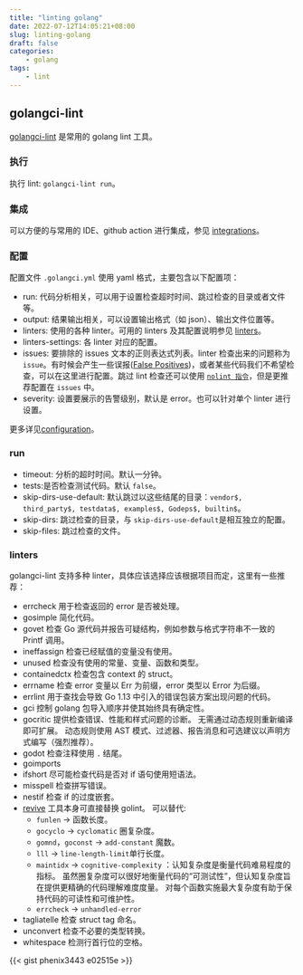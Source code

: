 ```yaml
---
title: "linting golang"
date: 2022-07-12T14:05:21+08:00
slug: linting-golang
draft: false
categories:
    - golang
tags:
    - lint
---
```


## golangci-lint

[golangci-lint](https://github.com/golangci/golangci-lint) 是常用的 golang lint 工具。

### 执行

执行 lint: `golangci-lint run`。

### 集成

可以方便的与常用的 IDE、github action 进行集成，参见 [integrations](https://golangci-lint.run/usage/integrations/)。

### 配置

配置文件 `.golangci.yml` 使用 yaml 格式，主要包含以下配置项：

+ run: 代码分析相关，可以用于设置检查超时时间、跳过检查的目录或者文件等。
+ output: 结果输出相关，可以设置输出格式（如 json）、输出文件位置等。
+ linters: 使用的各种 linter。可用的 linters 及其配置说明参见 [linters](https://golangci-lint.run/usage/linters/)。
+ linters-settings: 各 linter 对应的配置。
+ issues: 要排除的 issues 文本的正则表达式列表。linter 检查出来的问题称为 `issue`。有时候会产生一些误报([False Positives](https://golangci-lint.run/usage/false-positives/))，或者某些代码我们不希望检查，可以在这里进行配置。跳过 lint 检查还可以使用 [`nolint 指令`](https://golangci-lint.run/usage/false-positives/#nolint-directive)，但是更推荐配置在 `issues` 中。
+ severity: 设置要展示的告警级别，默认是 error。也可以针对单个 linter 进行设置。

更多详见[configuration](https://golangci-lint.run/usage/configuration/)。

### run

+ timeout: 分析的超时时间。默认一分钟。
+ tests:是否检查测试代码。默认 `false`。
+ skip-dirs-use-default: 默认跳过以这些结尾的目录：`vendor$, third_party$, testdata$, examples$, Godeps$, builtin$`。
+ skip-dirs: 跳过检查的目录，与 `skip-dirs-use-default`是相互独立的配置。
+ skip-files: 跳过检查的文件。

### linters

golangci-lint 支持多种 linter，具体应该选择应该根据项目而定，这里有一些推荐：

+ errcheck 用于检查返回的 error 是否被处理。
+ gosimple 简化代码。
+ govet 检查 Go 源代码并报告可疑结构，例如参数与格式字符串不一致的 Printf 调用。
+ ineffassign 检查已经赋值的变量没有使用。
+ unused 检查没有使用的常量、变量、函数和类型。
+ containedctx 检查包含 context 的 struct。
+ errname 检查 error 变量以 Err 为前缀，error 类型以 Error 为后缀。
+ errlint 用于查找会导致 Go 1.13 中引入的错误包装方案出现问题的代码。
+ gci 控制 golang 包导入顺序并使其始终具有确定性。
+ gocritic 提供检查错误、性能和样式问题的诊断。 无需通过动态规则重新编译即可扩展。 动态规则使用 AST 模式、过滤器、报告消息和可选建议以声明方式编写（强烈推荐）。
+ godot 检查注释使用 `.` 结尾。
+ goimports
+ ifshort 尽可能检查代码是否对 if 语句使用短语法。
+ misspell 检查拼写错误。
+ nestif 检查 if 的过度嵌套。
+ [revive](https://github.com/mgechev/revive) 工具本身可直接替换 golint。 可以替代:
  + `funlen` -> 函数长度。
  + `gocyclo` -> `cyclomatic` 圈复杂度。
  + `gomnd`，`goconst` -> `add-constant` 魔数。
  + `lll` -> `line-length-limit`单行长度。
  + `maintidx` -> `cognitive-complexity` ：认知复杂度是衡量代码难易程度的指标。 虽然圈复杂度可以很好地衡量代码的“可测试性”，但认知复杂度旨在提供更精确的代码理解难度度量。 对每个函数实施最大复杂度有助于保持代码的可读性和可维护性。
  + `errcheck` -> `unhandled-error`
+ tagliatelle 检查 struct tag 命名。
+ unconvert 检查不必要的类型转换。
+ whitespace 检测行首行位的空格。

{{< gist phenix3443 e02515e >}}

[^1]: [A guide to linting Go programs](https://freshman.tech/linting-golang/)
